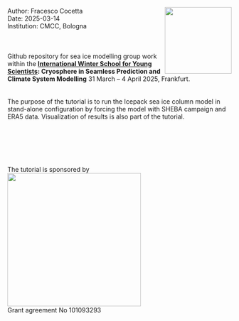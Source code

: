 Author: Fracesco Cocetta <img src="https://s3.amazonaws.com/resumator/customer_20200915130155_8HA19PA6VHIGHXM4/logos/20201001134925_CMCCorizzontaleCOLORE_BLU.png" align="right" width="150">  <br>
Date: 2025-03-14  <br>
Institution: CMCC, Bologna        
<br>
<br>
<br>
Github repository for sea ice modelling group work within the [**International Winter School for Young Scientists**](https://www.uni-frankfurt.de/158506041/Winter_School___Cryosphere_in_Seamless_Prediction_and_Climate_System_Modelling?)**: Cryosphere in Seamless Prediction and Climate System Modelling**
31 March – 4 April 2025, Frankfurt. 
<br>
<br>
<br>
The purpose of the tutorial is to run the Icepack sea ice column model in stand-alone configuration by forcing the model with SHEBA campaign and ERA5 data.
Visualization of results is also part of the tutorial.
<br>
<br>
<br>
<br>
<br>
<br>
<br>
The tutorial is sponsored by <br>
<img src="https://www.imt-atlantique.fr/sites/default/files/styles/w292noagrandissement/public/projetderecherche/Edito%20Model-Lab.png?itok=ClyZaNrX" width="300"> <br>
Grant agreement No 101093293
